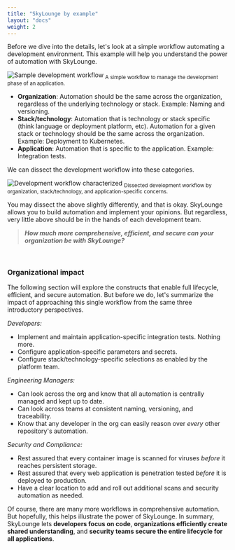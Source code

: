 ```yaml
---
title: "SkyLounge by example"
layout: "docs"
weight: 2
---
```


Before we dive into the details, let's look at a simple workflow automating a development environment. This example will help you understand the power of automation with SkyLounge. 

![Sample development workflow](/images/dev-workflow.png "sample development workflow")
<sub>A simple workflow to manage the development phase of an application.</sub>

* **Organization**: Automation should be the same across the organization, regardless of the underlying technology or stack. Example: Naming and versioning.
* **Stack/technology**: Automation that is technology or stack specific (think language or deployment platform, etc). Automation for a given stack or technology should be the same across the organization. Example: Deployment to Kubernetes.
* **Application**: Automation that is specific to the application. Example: Integration tests.

We can dissect the development workflow into these categories. 

![Development workflow characterized](/images/dev-workflow-characterized.png "development workflow characterized")
<sub>Dissected development workflow by organization, stack/technology, and application-specific concerns.</sub>

You may dissect the above slightly differently, and that is okay. SkyLounge allows you to build automation and implement your opinions. But regardless, very little above should be in the hands of each development team. 

> _**How much more comprehensive, efficient, and secure can your organization be with SkyLounge?**_

<br />

### Organizational impact

The following section will explore the constructs that enable full lifecycle, efficient, and secure automation. But before we do, let's summarize the impact of approaching this single workflow from the same three introductory perspectives.

*Developers:*

* Implement and maintain application-specific integration tests. Nothing more.
* Configure application-specific parameters and secrets.
* Configure stack/technology-specific selections as enabled by the platform team.

*Engineering Managers:*

* Can look across the org and know that all automation is centrally managed and kept up to date.
* Can look across teams at consistent naming, versioning, and traceability.
* Know that any developer in the org can easily reason over _every_ other repository's automation.

*Security and Compliance:*

* Rest assured that every container image is scanned for viruses _before_ it reaches persistent storage.
* Rest assured that every web application is penetration tested _before_ it is deployed to production.
* Have a clear location to add and roll out additional scans and security automation as needed.

Of course, there are many more workflows in comprehensive automation. But hopefully, this helps illustrate the power of SkyLounge. In summary, SkyLounge lets **developers focus on code**, **organizations efficiently create shared understanding**, and **security teams secure the entire lifecycle for all applications**.

